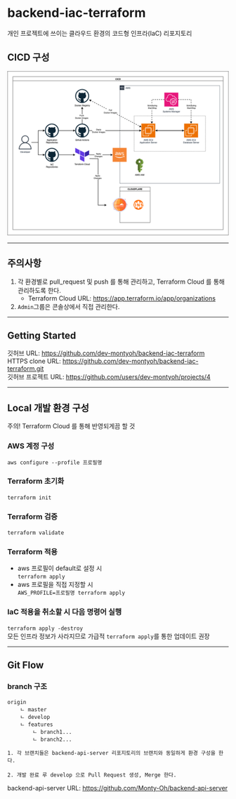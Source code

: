 # backend-iac-terraform
개인 프로젝트에 쓰이는 클라우드 환경의 코드형 인프라(IaC) 리포지토리

## CICD 구성
![CICD](assets/cicd.drawio.png)

---
## 주의사항
1. 각 환경별로 pull_request 및 push 를 통해 관리하고, Terraform Cloud 를 통해 관리하도록 한다.  
   - Terraform Cloud URL: https://app.terraform.io/app/organizations
2. `Admin`그룹은 콘솔상에서 직접 관리한다.

---
## Getting Started
깃허브 URL: https://github.com/dev-montyoh/backend-iac-terraform  
HTTPS clone URL: https://github.com/dev-montyoh/backend-iac-terraform.git  
깃허브 프로젝트 URL: https://github.com/users/dev-montyoh/projects/4  

---
## Local 개발 환경 구성
주의! Terraform Cloud 를 통해 반영되게끔 할 것

### AWS 계정 구성  
`aws configure --profile 프로필명`

### Terraform 초기화
`terraform init`
    
### Terraform 검증
`terraform validate`

### Terraform 적용
   - aws 프로필이 default로 설정 시  
       `terraform apply`
   - aws 프로필을 직접 지정할 시  
       `AWS_PROFILE=프로필명 terraform apply`

### IaC 적용을 취소할 시 다음 명령어 실행
`terraform apply -destroy`  
모든 인프라 정보가 사라지므로 가급적 `terraform apply`를 통한 업데이트 권장


---
## Git Flow
### branch 구조
```
origin
    ㄴ master
    ㄴ develop
    ㄴ features
        ㄴ branch1...
        ㄴ branch2...
```
```
1. 각 브랜치들은 backend-api-server 리포지토리의 브랜치와 동일하게 환경 구성을 한다.

2. 개발 완료 루 develop 으로 Pull Request 생성, Merge 한다.
```
backend-api-server URL: https://github.com/Monty-Oh/backend-api-server
